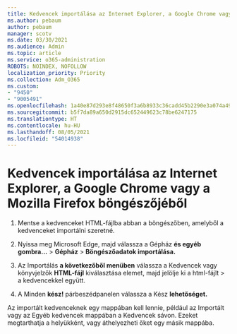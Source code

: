 ```yaml
---
title: Kedvencek importálása az Internet Explorer, a Google Chrome vagy a Mozilla Firefox böngészőjéből
ms.author: pebaum
author: pebaum
manager: scotv
ms.date: 03/30/2021
ms.audience: Admin
ms.topic: article
ms.service: o365-administration
ROBOTS: NOINDEX, NOFOLLOW
localization_priority: Priority
ms.collection: Adm_O365
ms.custom:
- "9450"
- "9005491"
ms.openlocfilehash: 1a40e87d293e8f48650f3a6b8933c36cadd45b2290e3a074a499c964a274d59b
ms.sourcegitcommit: b5f7da89a650d2915dc652449623c78be6247175
ms.translationtype: HT
ms.contentlocale: hu-HU
ms.lasthandoff: 08/05/2021
ms.locfileid: "54014938"
---
```

# <a name="import-favorites-from-a-browser-other-than-internet-explorer-google-chrome-or-mozilla-firefox"></a>Kedvencek importálása az Internet Explorer, a Google Chrome vagy a Mozilla Firefox böngészőjéből

1. Mentse a kedvenceket HTML-fájlba abban a böngészőben, amelyből a kedvenceket importálni szeretné.

1. Nyissa meg Microsoft Edge, majd válassza a Gépház **és egyéb gombra...**  >  **Gépház**  >  **Böngészőadatok importálása.**

1. Az Importálás **a következőből menüben** válassza a Kedvencek vagy könyvjelzők **HTML-fájl** kiválasztása elemet, majd jelölje ki a html-fájlt  >  a kedvencekkel együtt.

1. A Minden **kész!** párbeszédpanelen válassza a Kész **lehetőséget.**

Az importált kedvenceknek egy mappában kell lennie, például az Importált vagy az Egyéb kedvencek mappában a Kedvencek sávon. Ezeket megtarthatja a helyükként, vagy áthelyezheti őket egy másik mappába.